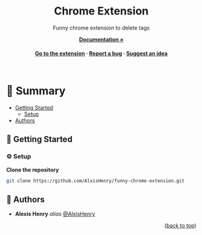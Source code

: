 <a name="readme-top"></a>

<div align="center">

  <h1>Chrome Extension</h1>
  
  <p>
    Funny chrome extension to delete tags
  </p>

<a href=""><strong>Documentation »</strong></a>

<h4>
    <a href="/">Go to the extension</a>
  <span> · </span>
    <a href="/">Report a bug</a>
  <span> · </span>
    <a href="">Suggest an idea</a>
  </h4>
</div>

<br />

# :notebook_with_decorative_cover: Summary

- [Getting Started](#toolbox-getting-started)
  * [Setup](#gear-setup)
- [Authors](#wave-auteurs)

## :toolbox: Getting Started

### :gear: Setup

**Clone the repository**

```bash
git clone https://github.com/AlxisHenry/funny-chrome-extension.git
```

## :wave: Authors

* **Alexis Henry** _alias_ [@AlxisHenry](https://github.com/AlxisHenry)

<p align="right">(<a href="#readme-top">back to top</a>)</p>
